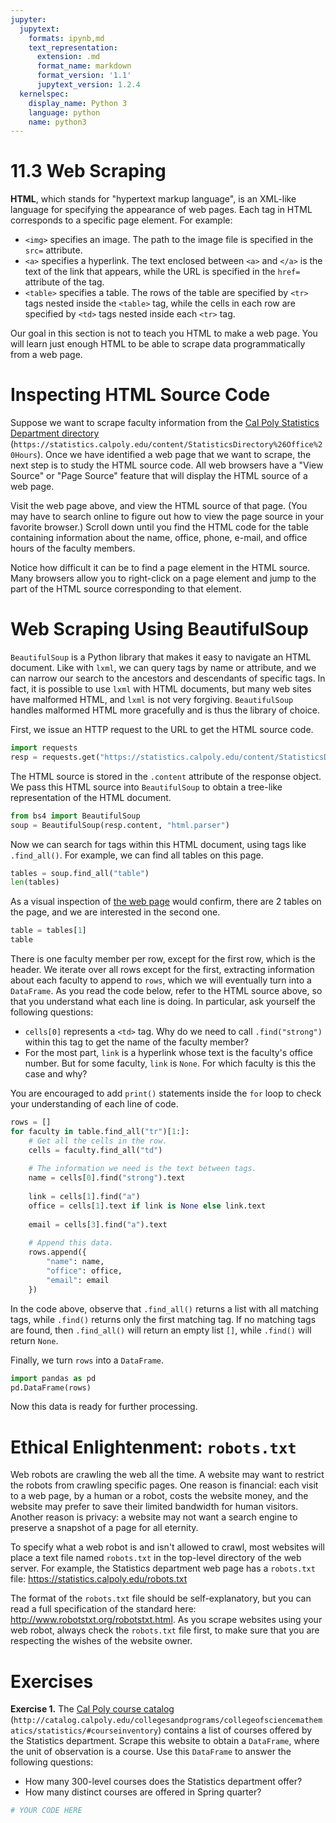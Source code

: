 ```yaml
---
jupyter:
  jupytext:
    formats: ipynb,md
    text_representation:
      extension: .md
      format_name: markdown
      format_version: '1.1'
      jupytext_version: 1.2.4
  kernelspec:
    display_name: Python 3
    language: python
    name: python3
---
```


# 11.3 Web Scraping

**HTML**, which stands for "hypertext markup language", is an XML-like language for specifying the appearance of web pages. Each tag in HTML corresponds to a specific page element. For example:

- `<img>` specifies an image. The path to the image file is specified in the `src=` attribute.
- `<a>` specifies a hyperlink. The text enclosed between `<a>` and `</a>` is the text of the link that appears, while the URL is specified in the `href=` attribute of the tag.
- `<table>` specifies a table. The rows of the table are specified by `<tr>` tags nested inside the `<table>` tag, while the cells in each row are specified by `<td>` tags nested inside each `<tr>` tag.

Our goal in this section is not to teach you HTML to make a web page. You will learn just enough HTML to be able to scrape data programmatically from a web page.


# Inspecting HTML Source Code

Suppose we want to scrape faculty information from the [Cal Poly Statistics Department directory](https://statistics.calpoly.edu/content/StatisticsDirectory%26Office%20Hours) (`https://statistics.calpoly.edu/content/StatisticsDirectory%26Office%20Hours`). Once we have identified a web page that we want to scrape, the next step is to study the HTML source code. All web browsers have a "View Source" or "Page Source" feature that will display the HTML source of a web page. 

Visit the web page above, and view the HTML source of that page. (You may have to search online to figure out how to view the page source in your favorite browser.) Scroll down until you find the HTML code for the table containing information about the name, office, phone, e-mail, and office hours of the faculty members.

Notice how difficult it can be to find a page element in the HTML source. Many browsers allow you to right-click on a page element and jump to the part of the HTML source corresponding to that element.


# Web Scraping Using BeautifulSoup

`BeautifulSoup` is a Python library that makes it easy to navigate an HTML document. Like with `lxml`, we can query tags by name or attribute, and we can narrow our search to the ancestors and descendants of specific tags. In fact, it is possible to use `lxml` with HTML documents, but many web sites have malformed HTML, and `lxml` is not very forgiving. `BeautifulSoup` handles malformed HTML more gracefully and is thus the library of choice.

First, we issue an HTTP request to the URL to get the HTML source code.

```python
import requests
resp = requests.get("https://statistics.calpoly.edu/content/StatisticsDirectory%26Office%20Hours")
```

The HTML source is stored in the `.content` attribute of the response object. We pass this HTML source into `BeautifulSoup` to obtain a tree-like representation of the HTML document.

```python
from bs4 import BeautifulSoup
soup = BeautifulSoup(resp.content, "html.parser")
```

Now we can search for tags within this HTML document, using tags like `.find_all()`. For example, we can find all tables on this page.

```python
tables = soup.find_all("table")
len(tables)
```

As a visual inspection of [the web page](https://statistics.calpoly.edu/content/StatisticsDirectory%26Office%20Hours) would confirm, there are 2 tables on the page, and we are interested in the second one.

```python
table = tables[1]
table
```

There is one faculty member per row, except for the first row, which is the header. We iterate over all rows except for the first, extracting information about each faculty to append to `rows`, which we will eventually turn into a `DataFrame`. As you read the code below, refer to the HTML source above, so that you understand what each line is doing. In particular, ask yourself the following questions:

- `cells[0]` represents a `<td>` tag. Why do we need to call `.find("strong")` within this tag to get the name of the faculty member?
- For the most part, `link` is a hyperlink whose text is the faculty's office number. But for some faculty, `link` is `None`. For which faculty is this the case and why?

You are encouraged to add `print()` statements inside the `for` loop to check your understanding of each line of code.

```python
rows = []
for faculty in table.find_all("tr")[1:]:
    # Get all the cells in the row.
    cells = faculty.find_all("td")
    
    # The information we need is the text between tags.
    name = cells[0].find("strong").text
    
    link = cells[1].find("a")
    office = cells[1].text if link is None else link.text
    
    email = cells[3].find("a").text
    
    # Append this data.
    rows.append({
        "name": name,
        "office": office,
        "email": email
    })
```

In the code above, observe that `.find_all()` returns a list with all matching tags, while `.find()` returns only the first matching tag. If no matching tags are found, then `.find_all()` will return an empty list `[]`, while `.find()` will return `None`.

Finally, we turn `rows` into a `DataFrame`.

```python
import pandas as pd
pd.DataFrame(rows)
```

Now this data is ready for further processing.


# Ethical Enlightenment: `robots.txt`

Web robots are crawling the web all the time. A website may want to restrict the robots from crawling specific pages. One reason is financial: each visit to a web page, by a human or a robot, costs the website money, and the website may prefer to save their limited bandwidth for human visitors. Another reason is privacy: a website may not want a search engine to preserve a snapshot of a page for all eternity.

To specify what a web robot is and isn't allowed to crawl, most websites will place a text file named `robots.txt` in the top-level directory of the web server. For example, the Statistics department web page has a `robots.txt` file: https://statistics.calpoly.edu/robots.txt

The format of the `robots.txt` file should be self-explanatory, but you can read a full specification of the standard here: http://www.robotstxt.org/robotstxt.html. As you scrape websites using your web robot, always check the `robots.txt` file first, to make sure that you are respecting the wishes of the website owner.


# Exercises


**Exercise 1.** The [Cal Poly course catalog](http://catalog.calpoly.edu/collegesandprograms/collegeofsciencemathematics/statistics/#courseinventory) (`http://catalog.calpoly.edu/collegesandprograms/collegeofsciencemathematics/statistics/#courseinventory`) contains a list of courses offered by the Statistics department. Scrape this website to obtain a `DataFrame`, where the unit of observation is a course. Use this `DataFrame` to answer the following questions: 

- How many 300-level courses does the Statistics department offer?
- How many distinct courses are offered in Spring quarter?

```python
# YOUR CODE HERE
```
